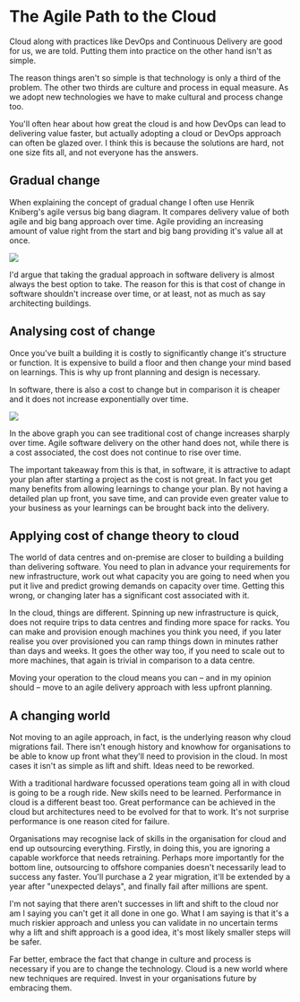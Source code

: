 # The Agile Path to the Cloud

Cloud along with practices like DevOps and Continuous Delivery are good for us, we are told. Putting them into practice on the other hand isn't as simple.

The reason things aren't so simple is that technology is only a third of the problem. The other two thirds are culture and process in equal measure. As we adopt new technologies we have to make cultural and process change too.

You'll often hear about how great the cloud is and how DevOps can lead to delivering value faster, but actually adopting a cloud or DevOps approach can often be glazed over. I think this is because the solutions are hard, not one size fits all, and not everyone has the answers.

## Gradual change

When explaining the concept of gradual change I often use Henrik Kniberg's agile versus big bang diagram. It compares delivery value of both agile and big bang approach over time. Agile providing an increasing amount of value right from the start and big bang providing it's value all at once.

<img src='https://image.slidesharecdn.com/what-is-agilehenrikknibergaugust202013-130828212836-phpapp02/95/what-isagile-henrik-kniberg-august-20-2013-65-638.jpg?cb=1377725694' />

I'd argue that taking the gradual approach in software delivery is almost always the best option to take. The reason for this is that cost of change in software shouldn't increase over time, or at least, not as much as say architecting buildings.

## Analysing cost of change

Once you've built a building it is costly to significantly change it's structure or function. It is expensive to build a floor and then change your mind based on learnings. This is why up front planning and design is necessary.

In software, there is also a cost to change but in comparison it is cheaper and it does not increase exponentially over time.

<img src='https://i2.wp.com/www.agilenutshell.com/assets/how-is-agile-different/cost-of-change.png' />

In the above graph you can see traditional cost of change increases sharply over time. Agile software delivery on the other hand does not, while there is a cost associated, the cost does not continue to rise over time.

The important takeaway from this is that, in software, it is attractive to adapt your plan after starting a project as the cost is not great. In fact you get many benefits from allowing learnings to change your plan. By not having a detailed plan up front, you save time, and can provide even greater value to your business as your learnings can be brought back into the delivery.

## Applying cost of change theory to cloud

The world of data centres and on-premise are closer to building a building than delivering software. You need to plan in advance your requirements for new infrastructure, work out what capacity you are going to need when you put it live and predict growing demands on capacity over time. Getting this wrong, or changing later has a significant cost associated with it.

In the cloud, things are different. Spinning up new infrastructure is quick, does not require trips to data centres and finding more space for racks. You can make and provision enough machines you think you need, if you later realise you over provisioned you can ramp things down in minutes rather than days and weeks. It goes the other way too, if you need to scale out to more machines, that again is trivial in comparison to a data centre.

Moving your operation to the cloud means you can – and in my opinion should – move to an agile delivery approach with less upfront planning.

## A changing world

Not moving to an agile approach, in fact, is the underlying reason why cloud migrations fail. There isn't enough history and knowhow for organisations to be able to know up front what they'll need to provision in the cloud. In most cases it isn't as simple as lift and shift. Ideas need to be reworked.

With a traditional hardware focussed operations team going all in with cloud is going to be a rough ride. New skills need to be learned. Performance in cloud is a different beast too. Great performance can be achieved in the cloud but architectures need to be evolved for that to work. It's not surprise performance is one reason cited for failure.

Organisations may recognise lack of skills in the organisation for cloud and end up outsourcing everything. Firstly, in doing this, you are ignoring a capable workforce that needs retraining. Perhaps more importantly for the bottom line, outsourcing to offshore companies doesn't necessarily lead to success any faster. You'll purchase a 2 year migration, it'll be extended by a year after "unexpected delays", and finally fail after millions are spent.

I'm not saying that there aren't successes in lift and shift to the cloud nor am I saying you can't get it all done in one go. What I am saying is that it's a much riskier approach and unless you can validate in no uncertain terms why a lift and shift approach is a good idea, it's most likely smaller steps will be safer.

Far better, embrace the fact that change in culture and process is necessary if you are to change the technology. Cloud is a new world where new techniques are required. Invest in your organisations future by embracing them.
